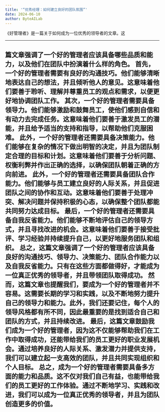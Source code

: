```yaml
---
title: '“优秀经理：如何建立良好的团队氛围”'
date: 2024-06-10
author: ByteAILab
---
```


《好管理者》是一篇关于如何成为一位优秀的领导者的文章。这

---
篇文章强调了一个好的管理者应该具备哪些品质和能力，以及他们在团队中扮演着什么样的角色。
首先，一个好的管理者需要有良好的沟通技巧。他们能够清晰地表达自己的想法，并且倾听他人的意见。这意味着他们要善于聆听、理解并尊重员工的观点和需求，以便更好地协调团队工作。
其次，一个好的管理者需要具备领导力。他们能够激励和鼓舞员工，使他们感到自信和有动力去完成任务。这意味着他们要善于激发员工的潜能，并且给予适当的支持和指导，以帮助他们克服困难。
此外，一个好的管理者还需要具备决策能力。他们能够在复杂的情况下做出明智的决定，并且为团队制定合理的目标和计划。这意味着他们要善于分析问题、权衡利弊并作出正确的选择，以确保团队朝着正确的方向前进。
此外，一个好的管理者还需要具备团队合作能力。他们能够与员工建立良好的人际关系，并且促进团队之间的协作和互动。这意味着他们要善于处理冲突、解决问题并保持积极的心态，以确保整个团队都能共同努力达成目标。
最后，一个好的管理者还需要具备自我反省能力。他们能够不断地评估自己的领导方式，并且寻找改进的机会。这意味着他们要善于接受批评、学习经验并持续提升自己，以更好地服务团队和组织。
总之，这篇文章强调了一个好的管理者应该具备良好的沟通技巧、领导力、决策能力、团队合作能力以及自我反省能力。只有在这些方面都做得好，才能成为一位真正优秀的领导者，并且带领团队取得成功。
然而，这篇文章也提醒我们，要成为一个好的管理者并不容易。这需要长期的学习和实践，以及不断地努力提升自己的领导力和能力。此外，我们还要记住，每个人的领导风格都有所不同，因此最重要的是找到适合自己和团队的方式，并且持续改进。
最后，这篇文章鼓励我们成为一个好的管理者，因为这不仅能够帮助我们在工作中取得成功，还能带给我们的员工更好的职业发展机会。通过培养良好的人际关系、激发潜力并提供支持，我们可以建立起一支高效的团队，并且共同实现组织和个人目标。
总之，成为一个好的管理者需要具备多方面的能力和品质。这不仅对我们自己有益，也能带给我们的员工更好的工作体验。通过不断地学习、实践和改进，我们可以成为一位真正优秀的领导者，并且为团队创造更多的价值。
---

